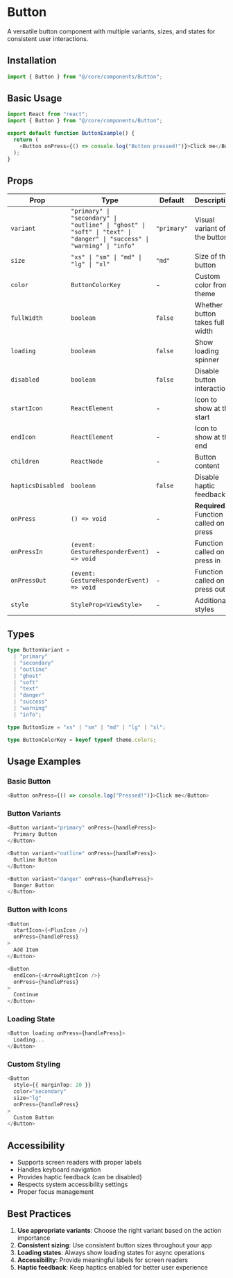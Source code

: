 # Button

A versatile button component with multiple variants, sizes, and states for consistent user interactions.

## Installation

```typescript
import { Button } from "@/core/components/Button";
```

## Basic Usage

```typescript
import React from "react";
import { Button } from "@/core/components/Button";

export default function ButtonExample() {
  return (
    <Button onPress={() => console.log("Button pressed!")}>Click me</Button>
  );
}
```

## Props

| Prop              | Type                                                                                                                   | Default     | Description                            |
| ----------------- | ---------------------------------------------------------------------------------------------------------------------- | ----------- | -------------------------------------- |
| `variant`         | `"primary" \| "secondary" \| "outline" \| "ghost" \| "soft" \| "text" \| "danger" \| "success" \| "warning" \| "info"` | `"primary"` | Visual variant of the button           |
| `size`            | `"xs" \| "sm" \| "md" \| "lg" \| "xl"`                                                                                 | `"md"`      | Size of the button                     |
| `color`           | `ButtonColorKey`                                                                                                       | -           | Custom color from theme                |
| `fullWidth`       | `boolean`                                                                                                              | `false`     | Whether button takes full width        |
| `loading`         | `boolean`                                                                                                              | `false`     | Show loading spinner                   |
| `disabled`        | `boolean`                                                                                                              | `false`     | Disable button interactions            |
| `startIcon`       | `ReactElement`                                                                                                         | -           | Icon to show at the start              |
| `endIcon`         | `ReactElement`                                                                                                         | -           | Icon to show at the end                |
| `children`        | `ReactNode`                                                                                                            | -           | Button content                         |
| `hapticsDisabled` | `boolean`                                                                                                              | `false`     | Disable haptic feedback                |
| `onPress`         | `() => void`                                                                                                           | -           | **Required.** Function called on press |
| `onPressIn`       | `(event: GestureResponderEvent) => void`                                                                               | -           | Function called on press in            |
| `onPressOut`      | `(event: GestureResponderEvent) => void`                                                                               | -           | Function called on press out           |
| `style`           | `StyleProp<ViewStyle>`                                                                                                 | -           | Additional styles                      |

## Types

```typescript
type ButtonVariant =
  | "primary"
  | "secondary"
  | "outline"
  | "ghost"
  | "soft"
  | "text"
  | "danger"
  | "success"
  | "warning"
  | "info";

type ButtonSize = "xs" | "sm" | "md" | "lg" | "xl";

type ButtonColorKey = keyof typeof theme.colors;
```

## Usage Examples

### Basic Button

```typescript
<Button onPress={() => console.log("Pressed!")}>Click me</Button>
```

### Button Variants

```typescript
<Button variant="primary" onPress={handlePress}>
  Primary Button
</Button>

<Button variant="outline" onPress={handlePress}>
  Outline Button
</Button>

<Button variant="danger" onPress={handlePress}>
  Danger Button
</Button>
```

### Button with Icons

```typescript
<Button
  startIcon={<PlusIcon />}
  onPress={handlePress}
>
  Add Item
</Button>

<Button
  endIcon={<ArrowRightIcon />}
  onPress={handlePress}
>
  Continue
</Button>
```

### Loading State

```typescript
<Button loading onPress={handlePress}>
  Loading...
</Button>
```

### Custom Styling

```typescript
<Button
  style={{ marginTop: 20 }}
  color="secondary"
  size="lg"
  onPress={handlePress}
>
  Custom Button
</Button>
```

## Accessibility

- Supports screen readers with proper labels
- Handles keyboard navigation
- Provides haptic feedback (can be disabled)
- Respects system accessibility settings
- Proper focus management

## Best Practices

1. **Use appropriate variants**: Choose the right variant based on the action importance
2. **Consistent sizing**: Use consistent button sizes throughout your app
3. **Loading states**: Always show loading states for async operations
4. **Accessibility**: Provide meaningful labels for screen readers
5. **Haptic feedback**: Keep haptics enabled for better user experience
